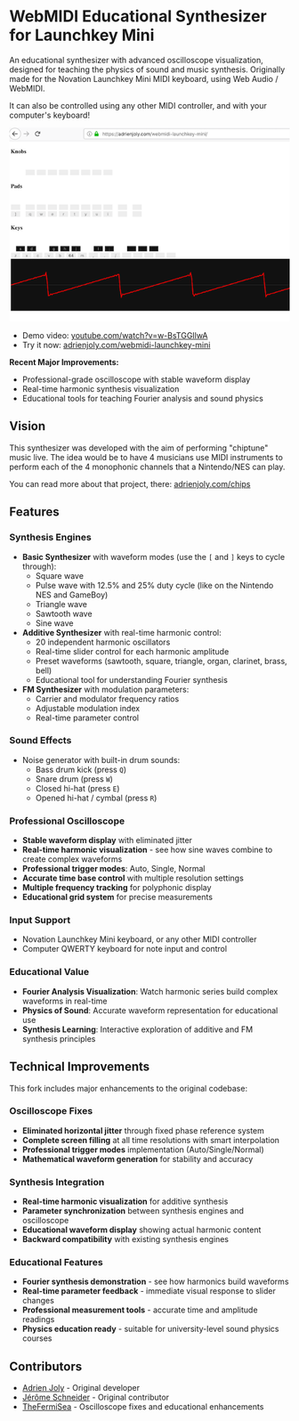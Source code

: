 # WebMIDI Educational Synthesizer for Launchkey Mini

An educational synthesizer with advanced oscilloscope visualization, designed for teaching the physics of sound and music synthesis. Originally made for the Novation Launchkey Mini MIDI keyboard, using Web Audio / WebMIDI.

It can also be controlled using any other MIDI controller, and with your computer's keyboard!

![webmidi synth screenshot with oscilloscope](./docs/screenshot-640px.png)

- Demo video: [youtube.com/watch?v=w-BsTGGIlwA](https://www.youtube.com/watch?v=w-BsTGGIlwA)
- Try it now: [adrienjoly.com/webmidi-launchkey-mini](https://adrienjoly.com/webmidi-launchkey-mini)

**Recent Major Improvements:**
- Professional-grade oscilloscope with stable waveform display
- Real-time harmonic synthesis visualization 
- Educational tools for teaching Fourier analysis and sound physics

## Vision

This synthesizer was developed with the aim of performing "chiptune" music live. The idea would be to have 4 musicians use MIDI instruments to perform each of the 4 monophonic channels that a Nintendo/NES can play.

You can read more about that project, there: [adrienjoly.com/chips](https://adrienjoly.com/chips)

## Features

### Synthesis Engines
- **Basic Synthesizer** with waveform modes (use the `[` and `]` keys to cycle through):
  - Square wave
  - Pulse wave with 12.5% and 25% duty cycle (like on the Nintendo NES and GameBoy)
  - Triangle wave
  - Sawtooth wave
  - Sine wave
- **Additive Synthesizer** with real-time harmonic control:
  - 20 independent harmonic oscillators
  - Real-time slider control for each harmonic amplitude
  - Preset waveforms (sawtooth, square, triangle, organ, clarinet, brass, bell)
  - Educational tool for understanding Fourier synthesis
- **FM Synthesizer** with modulation parameters:
  - Carrier and modulator frequency ratios
  - Adjustable modulation index
  - Real-time parameter control

### Sound Effects
- Noise generator with built-in drum sounds:
  - Bass drum kick (press `Q`)
  - Snare drum (press `W`)
  - Closed hi-hat (press `E`)
  - Opened hi-hat / cymbal (press `R`)

### Professional Oscilloscope
- **Stable waveform display** with eliminated jitter
- **Real-time harmonic visualization** - see how sine waves combine to create complex waveforms
- **Professional trigger modes**: Auto, Single, Normal
- **Accurate time base control** with multiple resolution settings
- **Multiple frequency tracking** for polyphonic display
- **Educational grid system** for precise measurements

### Input Support
- Novation Launchkey Mini keyboard, or any other MIDI controller
- Computer QWERTY keyboard for note input and control

### Educational Value
- **Fourier Analysis Visualization**: Watch harmonic series build complex waveforms in real-time
- **Physics of Sound**: Accurate waveform representation for educational use
- **Synthesis Learning**: Interactive exploration of additive and FM synthesis principles

## Technical Improvements

This fork includes major enhancements to the original codebase:

### Oscilloscope Fixes
- **Eliminated horizontal jitter** through fixed phase reference system
- **Complete screen filling** at all time resolutions with smart interpolation
- **Professional trigger modes** implementation (Auto/Single/Normal)
- **Mathematical waveform generation** for stability and accuracy

### Synthesis Integration
- **Real-time harmonic visualization** for additive synthesis
- **Parameter synchronization** between synthesis engines and oscilloscope
- **Educational waveform display** showing actual harmonic content
- **Backward compatibility** with existing synthesis engines

### Educational Features
- **Fourier synthesis demonstration** - see how harmonics build waveforms
- **Real-time parameter feedback** - immediate visual response to slider changes
- **Professional measurement tools** - accurate time and amplitude readings
- **Physics education ready** - suitable for university-level sound physics courses

## Contributors

- [Adrien Joly](https://github.com/adrienjoly) - Original developer
- [Jérôme Schneider](https://github.com/netgusto) - Original contributor
- [TheFermiSea](https://github.com/TheFermiSea) - Oscilloscope fixes and educational enhancements
